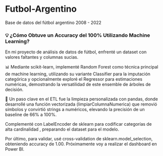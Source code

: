# Futbol-Argentino
Base de datos del fútbol argentino 2008 - 2022

### 💡 ¿Cómo Obtuve un Accuracy del 100% Utilizando Machine Learning?
En mi proyecto de análisis de datos de fútbol, enfrenté un dataset con valores faltantes y columnas sucias. 

📊 Mediante scikit-learn, implementé Random Forest como técnica principal de machine learning, utilizando su variante Classifier para la imputación categórica y opcionalmente exploré el Regressor para estimaciones numéricas, demostrando la versatilidad de este ensemble de árboles de decisión.

🐍 Un paso clave en el ETL fue la limpieza personalizada con pandas, donde desarrollé una función vectorizada (limpiarColumnaNumerica) que removió símbolos y convirtió strings a numéricos, elevando la precisión de un baseline de 66% a 100%. 

Complementé con LabelEncoder de sklearn para codificar categorías de alta cardinalidad , preparando el dataset para el modelo.

Por último, para validar, usé cross-validation de sklearn.model_selection, obteniendo accuracy de 1.00.
Próximamente voy a realizar el dashboard en Power BI.
